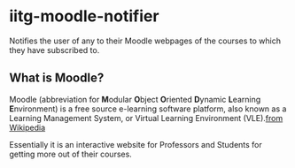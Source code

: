iitg-moodle-notifier
====================

Notifies the user of any to their Moodle webpages of the courses to which they have subscribed to.

What is Moodle?
---------------

Moodle (abbreviation for **M**odular **O**bject **O**riented **D**ynamic **L**earning **E**nvironment) is a 
free source e-learning software platform, also known as a Learning Management System, or Virtual Learning
Environment (VLE).[from Wikipedia][1]

Essentially it is an interactive website for Professors and Students for getting more out of their courses.




[1]: http://en.wikipedia.org/wiki/Moodle

